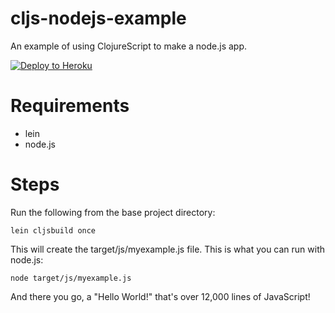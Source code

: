 cljs-nodejs-example
===================

An example of using ClojureScript to make a node.js app.

[![Deploy to Heroku](https://www.herokucdn.com/deploy/button.png)](https://heroku.com/deploy)

Requirements
============

* lein
* node.js

Steps
=====

Run the following from the base project directory:

    lein cljsbuild once

This will create the target/js/myexample.js file. This is what you can run with node.js:

    node target/js/myexample.js

And there you go, a "Hello World!" that's over 12,000 lines of JavaScript!
